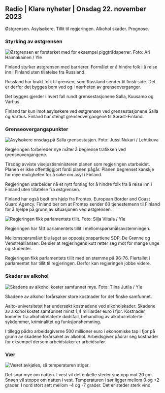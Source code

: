 ## Radio \| Klare nyheter \| Onsdag 22. november 2023

Østgrensen. Asylsøkere. Tillit til regjeringen. Alkohol skader. Prognose.

### Styrking av østgrensen

![Østgrensen er forsterket med for eksempel piggtrådsperrer. Foto: Ari Haimakainen / Yle](https://images.cdn.yle.fi/image/upload/c_crop,h_3078,w_5472,x_0,y_157/ar_1.7777777777777777,c_fill,g_faces,h_6270,0dpr/q_auto:eco/f_auto/fl_lossy/v1700489748/39-1203622655b691ed016a)

Finland styrker østgrensen med barrierer. Formålet er å hindre folk i å reise inn i Finland uten tillatelse fra Russland.

Russland har brakt folk til grensen, som Russland sender til finsk side. Det er derfor det bygges bom ved og i nærheten av grenseoverganger.

Det bygges gjerder i hvert fall rundt grensestasjonene Salla, Kuusamo og Vartius.

Finland tar kun imot asylsøkere ved østgrensen ved grensestasjonene Salla og Vartius. Finland har stengt grenseovergangene til Sørøst-Finland.

### Grenseovergangspunkter

![Asylsøkere onsdag på Salla grensestasjon. Foto: Jussi Nukari / Lehtikuva](https://images.cdn.yle.fi/image/upload/c_crop,h_2879,w_5119,x_0,y_429/ar_1.77777777777777777,c_fill,g_05,w_02r,w_12rq_auto:eco/f_auto/fl_lossy/v1700655653/39-1204918655df1f3cef50)

Regjeringen forbereder nye måter å begrense trafikken ved grenseovergangene.

Tirsdag avviste visejustisministeren planen som regjeringen utarbeidet. Planen er ikke offentliggjort fordi planen pågår. Planen begrenset kanskje for mye muligheten for å søke om asyl i Finland.

Regjeringen utarbeider nå et nytt forslag for å hindre folk fra å reise inn i Finland uten tillatelse fra østgrensen.

Finland har også bedt om hjelp fra Frontex, European Border and Coast Guard Agency. Finland ber om at Frontex sender 60 tjenestemenn til Finland for å hjelpe på grunn av situasjonen ved østgrensen.

![Regjeringen fikk parlamentets tillit. Foto: Silja Viitala / Yle](https://images.cdn.yle.fi/image/upload/c_crop,h_2241,w_3983,x_0,y_325/ar_1.7777777777777777,c_fill,g_faces,h_6270,0dpr/dq_auto:eco/f_auto/fl_lossy/v1696934704/39-118409465252a7d6dc9d)

Regjeringen har fått parlamentets tillit i mellomspørsmålsavstemningen.

Mellomspørsmålet ble laget av opposisjonspartiene SDP, De Grønne og Venstrealliansen. De sier at regjeringens kutt retter seg mot for mange unge og studenter.

Regjeringen fikk parlamentets tillit med en stemme på 96-76. Flertallet i parlamentet har tillit til regjeringen. Derfor kan regjeringen jobbe videre.

### Skader av alkohol

![Skadene av alkohol koster samfunnet mye. Foto: Tiina Jutila / Yle](https://images.cdn.yle.fi/image/upload/c_crop,h_2944,w_5235,x_0,y_312/ar_1.7777777777777777,c_fill,g_faces,h_6270,0dpr.q_auto:eco/f_auto/fl_lossy/v1700406169/39-1203003655a1febe291f)

Skadene av alkohol forårsaker store kostnader for det finske samfunnet.

Aalto-universitetet har undersøkt kostnadene ved alkoholskader. Skadene av alkohol kostet samfunnet minst 1,4 milliarder euro i fjor. Kostnader kommer fra alkoholrelaterte dødsfall, behandling av alkoholrelaterte sykdommer, kriminalitet og funksjonshemming.

I tillegg pådro arbeidsgiverne 500 millioner euro i økonomiske tap i fjor på grunn av skadene forårsaket av alkohol. Arbeidsgiver pådrar seg kostnader for eksempel dersom arbeidstaker er arbeidsufør.

### Vær

![Været avkjøles, så temperaturen stiger.](https://images.cdn.yle.fi/image/upload/c_crop,h_1080,w_1919,x_0,y_0/ar_1.7777777777777777,c_fill,g_faces,h_670,h_670,h_670,/dpr_1.0/q_auto:eco/f_auto/fl_lossy/v1700671048/39-1205140655e2e229bced)

Det snør mye om natten. I vest vil det enkelte steder snø opp mot 20 cm. Snøen vil stoppe om natten i vest. Temperaturen i sør ligger mellom 0 og +2 grader. I nord stort sett mellom -4 og -7 grader. Det er steder sterk vind.